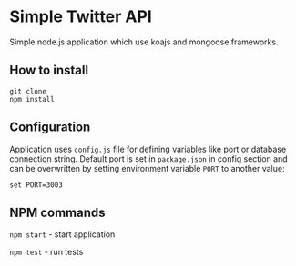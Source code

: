 # Simple Twitter API

Simple node.js application which use koajs and mongoose frameworks.

## How to install

    git clone
    npm install

## Configuration
Application uses `config.js` file for defining variables like port or database connection string.
Default port is set in `package.json` in config section and can be overwritten by setting environment variable `PORT` to another value:

    set PORT=3003


## NPM commands
`npm start` - start application

`npm test` - run tests